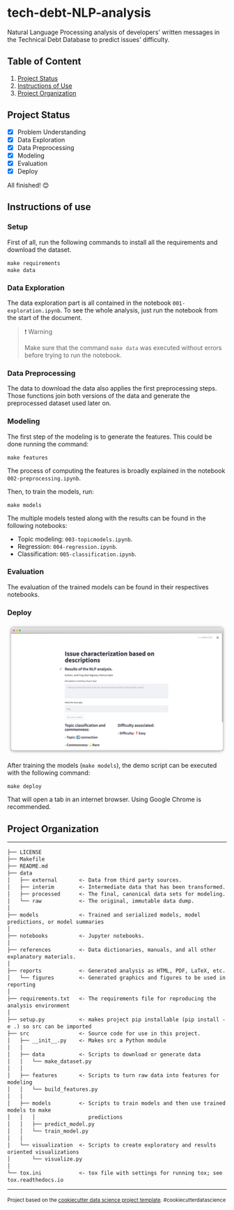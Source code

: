 # tech-debt-NLP-analysis

Natural Language Processing analysis of developers' written messages in the Technical Debt Database to predict issues' difficulty.

## Table of Content

1. [Project Status](#project-status)
2. [Instructions of Use](#instructions-of-use)
3. [Project Organization](#project-organization)


## Project Status

- [x] Problem Understanding
- [x] Data Exploration 
- [x] Data Preprocessing
- [x] Modeling
- [x] Evaluation
- [x] Deploy

All finished! 😊


## Instructions of use

### Setup
First of all, run the following commands to install all the requirements and download the dataset.
```{bash}
make requirements
make data
```

### Data Exploration
The data exploration part is all contained in the notebook `001-exploration.ipynb`. To see the whole analysis, just run the notebook from the start of the document.

> ❗️ Warning
>
> Make sure that the command `make data` was executed without errors before trying to run the notebook.

### Data Preprocessing 
The data to download the data also applies the first preprocessing steps. Those functions join both versions of the data and generate the preprocessed dataset used later on.

### Modeling
The first step of the modeling is to  generate the features. This could be done running the command:
```{bash}
make features
```
The process of computing the features is broadly explained in the notebook `002-preprocessing.ipynb`.

Then, to train the models, run:
```{bash}
make models
```
The multiple models tested along with the results can be found in the following notebooks: 

- Topic modeling: `003-topicmodels.ipynb`.
- Regression: `004-regression.ipynb`.
- Classification: `005-classification.ipynb`.


### Evaluation 
The evaluation of the trained models can be found in their respectives notebooks.

### Deploy

![](reports/figures/deploy_img.png)

After training the models (`make models`), the demo script can be executed with the following command:
```{bash}
make deploy
```
That will open a tab in an internet browser. Using Google Chrome is recommended.


## Project Organization
------------

    ├── LICENSE
    ├── Makefile           
    ├── README.md          
    ├── data
    │   ├── external       <- Data from third party sources.
    │   ├── interim        <- Intermediate data that has been transformed.
    │   ├── processed      <- The final, canonical data sets for modeling.
    │   └── raw            <- The original, immutable data dump.
    │
    ├── models             <- Trained and serialized models, model predictions, or model summaries
    │
    ├── notebooks          <- Jupyter notebooks.
    │
    ├── references         <- Data dictionaries, manuals, and all other explanatory materials.
    │
    ├── reports            <- Generated analysis as HTML, PDF, LaTeX, etc.
    │   └── figures        <- Generated graphics and figures to be used in reporting
    │
    ├── requirements.txt   <- The requirements file for reproducing the analysis environment
    │
    ├── setup.py           <- makes project pip installable (pip install -e .) so src can be imported
    ├── src                <- Source code for use in this project.
    │   ├── __init__.py    <- Makes src a Python module
    │   │
    │   ├── data           <- Scripts to download or generate data
    │   │   └── make_dataset.py
    │   │
    │   ├── features       <- Scripts to turn raw data into features for modeling
    │   │   └── build_features.py
    │   │
    │   ├── models         <- Scripts to train models and then use trained models to make
    │   │   │                 predictions
    │   │   ├── predict_model.py
    │   │   └── train_model.py
    │   │
    │   └── visualization  <- Scripts to create exploratory and results oriented visualizations
    │       └── visualize.py
    │
    └── tox.ini            <- tox file with settings for running tox; see tox.readthedocs.io


--------

<p><small>Project based on the <a target="_blank" href="https://drivendata.github.io/cookiecutter-data-science/">cookiecutter data science project template</a>. #cookiecutterdatascience</small></p>
